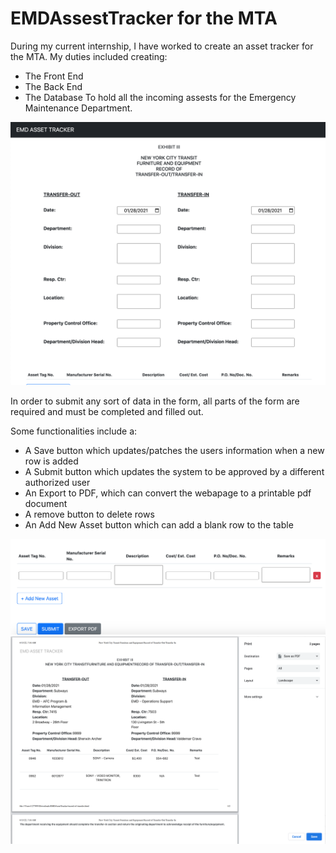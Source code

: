 # EMDAssestTracker for the MTA

During my current internship, I have worked to create an asset tracker for the MTA. My duties included creating:
* The Front End
* The Back End
* The Database 
To hold all the incoming assests for the Emergency Maintenance Department. 

<img src="main_screen.png">

In order to submit any sort of data in the form, all parts of the form are required and must be completed and filled out.

Some functionalities include a: 

* A Save button which updates/patches the users information when a new row is added
* A Submit button which updates the system to be approved by a different authorized user
* An Export to PDF, which can convert the webapage to a printable pdf document
* A remove button to delete rows
* An Add New Asset button which can add a blank row to the table 

<img src="buttons.png">
<img src="export.png">
